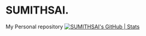 # SUMITHSAI.
My Personal repository
[![SUMITHSAI's GitHub | Stats](https://stats.quine.sh/SUMITHSAI/github?theme=dark)](https://quine.sh?utm_source=widgets&utm_campaign=SUMITHSAI)
